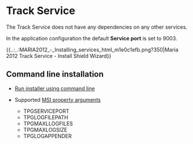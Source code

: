 #  Track Service

The Track Service does not have any dependencies on any other services.

In the application configuration the default **Service port** is set to 9003.

{{..:..:MARIA2012_-_Installing_services_html_m1e0c1efb.png?350|Maria 2012 Track Service - Install Shield Wizard}}

## Command line installation


*  [Run installer using command line](./commandlineinstall)

*  Supported [MSI property arguments](./propertyarguments)
    * TPGSERVICEPORT
    * TPGLOGFILEPATH
    * TPGMAXLLOGFILES
    * TPGMAXLOGSIZE
    * TPGLOGAPPENDER
